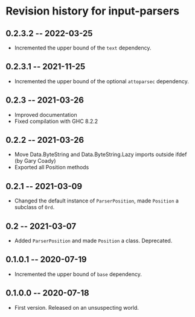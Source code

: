 # Revision history for input-parsers

## 0.2.3.2 -- 2022-03-25

* Incremented the upper bound of the `text` dependency.

## 0.2.3.1 -- 2021-11-25

* Incremented the upper bound of the optional `attoparsec` dependency.

## 0.2.3 -- 2021-03-26

* Improved documentation
* Fixed compilation with GHC 8.2.2

## 0.2.2 -- 2021-03-26

* Move Data.ByteString and Data.ByteString.Lazy imports outside ifdef (by Gary Coady)
* Exported all Position methods

## 0.2.1 -- 2021-03-09

* Changed the default instance of `ParserPosition`, made `Position` a subclass of `Ord`.

## 0.2 -- 2021-03-07

* Added `ParserPosition` and made `Position` a class. Deprecated.

## 0.1.0.1 -- 2020-07-19

* Incremented the upper bound of `base` dependency.

## 0.1.0.0 -- 2020-07-18

* First version. Released on an unsuspecting world.
